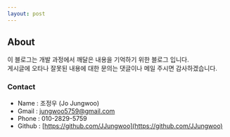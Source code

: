 ```yaml
---
layout: post 
---
```


## About

이 블로그는 개발 과정에서 깨달은 내용을 기억하기 위한 블로그 입니다.<br>
게시글에 오타나 잘못된 내용에 대한 문의는 댓글이나 메일 주시면 감사하겠습니다.

### Contact

- Name : 조정우 (Jo Jungwoo)
- Gmail : jungwoo5759@gmail.com
- Phone : 010-2829-5759
- Github : [https://github.com/JJungwoo](https://github.com/JJungwoo)

